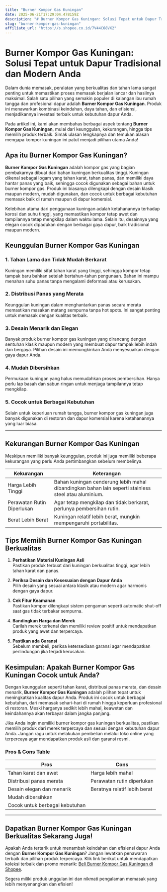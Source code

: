 ```yaml
---
title: "Burner Kompor Gas Kuningan"
date: 2025-06-21T17:29:04.478159Z
description: "# Burner Kompor Gas Kuningan: Solusi Tepat untuk Dapur Tradisional dan Modern Anda..."
slug: "burner-kompor-gas-kuningan"
affiliate_url: "https://s.shopee.co.id/7V44C68VX2"
---
```

# Burner Kompor Gas Kuningan: Solusi Tepat untuk Dapur Tradisional dan Modern Anda

Dalam dunia memasak, peralatan yang berkualitas dan tahan lama sangat penting untuk memastikan proses memasak berjalan lancar dan hasilnya maksimal. Salah satu pilihan yang semakin populer di kalangan ibu rumah tangga dan profesional dapur adalah **Burner Kompor Gas Kuningan**. Produk ini menawarkan kombinasi keindahan, daya tahan, dan efisiensi, menjadikannya investasi terbaik untuk kebutuhan dapur Anda.

Pada artikel ini, kami akan membahas berbagai aspek tentang **Burner Kompor Gas Kuningan**, mulai dari keunggulan, kekurangan, hingga tips memilih produk terbaik. Simak ulasan lengkapnya dan temukan alasan mengapa kompor kuningan ini patut menjadi pilihan utama Anda!

## Apa itu Burner Kompor Gas Kuningan?

**Burner Kompor Gas Kuningan** adalah kompor gas yang bagian pembakarnya dibuat dari bahan kuningan berkualitas tinggi. Kuningan dikenal sebagai logam yang tahan karat, tahan panas, dan memiliki daya hantar panas yang baik, sehingga cocok digunakan sebagai bahan untuk burner kompor gas. Produk ini biasanya dilengkapi dengan desain klasik maupun modern, mudah digunakan, dan cocok untuk berbagai kebutuhan memasak baik di rumah maupun di dapur komersial.

Kelebihan utama dari penggunaan kuningan adalah ketahanannya terhadap korosi dan suhu tinggi, yang memastikan kompor tetap awet dan tampilannya tetap mengkilap dalam waktu lama. Selain itu, desainnya yang elegan cocok dipadukan dengan berbagai gaya dapur, baik tradisional maupun modern.

## Keunggulan Burner Kompor Gas Kuningan

### 1. Tahan Lama dan Tidak Mudah Berkarat
Kuningan memiliki sifat tahan karat yang tinggi, sehingga kompor tetap tampak baru bahkan setelah bertahun-tahun pengunaan. Bahan ini mampu menahan suhu panas tanpa mengalami deformasi atau kerusakan.

### 2. Distribusi Panas yang Merata
Keunggulan kuningan dalam menghantarkan panas secara merata memastikan masakan matang sempurna tanpa hot spots. Ini sangat penting untuk memasak dengan kualitas terbaik.

### 3. Desain Menarik dan Elegan
Banyak produk burner kompor gas kuningan yang dirancang dengan sentuhan klasik maupun modern yang membuat dapur tampak lebih indah dan bergaya. Pilihan desain ini memungkinkan Anda menyesuaikan dengan gaya dapur Anda.

### 4. Mudah Dibersihkan
Permukaan kuningan yang halus memudahkan proses pembersihan. Hanya perlu lap basah dan sabun ringan untuk menjaga tampilannya tetap mengkilap.

### 5. Cocok untuk Berbagai Kebutuhan
Selain untuk keperluan rumah tangga, burner kompor gas kuningan juga banyak digunakan di restoran dan dapur komersial karena ketahanannya yang luar biasa.

---

## Kekurangan Burner Kompor Gas Kuningan

Meskipun memiliki banyak keunggulan, produk ini juga memiliki beberapa kekurangan yang perlu Anda pertimbangkan sebelum membelinya.

| **Kekurangan** | **Keterangan** |
|----------------|----------------|
| Harga Lebih Tinggi | Bahan kuningan cenderung lebih mahal dibandingkan bahan lain seperti stainless steel atau aluminium. |
| Perawatan Rutin Diperlukan | Agar tetap mengkilap dan tidak berkarat, perlunya pembersihan rutin. | 
| Berat Lebih Berat | Kuningan relatif lebih berat, mungkin mempengaruhi portabilitas. |

## Tips Memilih Burner Kompor Gas Kuningan Berkualitas

1. **Perhatikan Material Kuningan Asli**  
Pastikan produk terbuat dari kuningan berkualitas tinggi, agar lebih tahan karat dan panas.

2. **Periksa Desain dan Kesesuaian dengan Dapur Anda**  
Pilih desain yang sesuai antara klasik atau modern agar harmonis dengan gaya dapur.

3. **Cek Fitur Keamanan**  
Pastikan kompor dilengkapi sistem pengaman seperti automatic shut-off saat gas tidak terbakar sempurna.

4. **Bandingkan Harga dan Merek**  
Carilah merek terkenal dan memiliki review positif untuk mendapatkan produk yang awet dan terpercaya.

5. **Pastikan ada Garansi**  
Sebelum membeli, periksa ketersediaan garansi agar mendapatkan perlindungan jika terjadi kerusakan.

## Kesimpulan: Apakah Burner Kompor Gas Kuningan Cocok untuk Anda?

Dengan keunggulan seperti tahan karat, distribusi panas merata, dan desain menarik, **Burner Kompor Gas Kuningan** adalah pilihan tepat untuk meningkatkan kualitas dapur Anda. Produk ini cocok untuk berbagai kebutuhan, dari memasak sehari-hari di rumah hingga keperluan profesional di restoran. Meski harganya sedikit lebih mahal, keawetan dan keindahannya akan terbayar dalam jangka panjang.

Jika Anda ingin memiliki burner kompor gas kuningan berkualitas, pastikan memilih produk dari merek terpercaya dan sesuai dengan kebutuhan dapur Anda. Jangan ragu untuk melakukan pembelian melalui toko online yang terpercaya agar mendapatkan produk asli dan garansi resmi.

### Pros & Cons Table

| **Pros** | **Cons** |
|-----------------------------|---------------------------|
| Tahan karat dan awet | Harga lebih mahal |
| Distribusi panas merata | Perawatan rutin diperlukan |
| Desain elegan dan menarik | Beratnya relatif lebih berat |
| Mudah dibersihkan |                         |
| Cocok untuk berbagai kebutuhan |                   |

---

## Dapatkan Burner Kompor Gas Kuningan Berkualitas Sekarang Juga!

Apakah Anda tertarik untuk menambah keindahan dan efisiensi dapur Anda dengan **Burner Kompor Gas Kuningan**? Jangan lewatkan penawaran terbaik dan pilihan produk terpercaya. Klik link berikut untuk mendapatkan koleksi terbaik dan promo menarik: [Beli Burner Kompor Gas Kuningan di Shopee](https://s.shopee.co.id/7V44C68VX2).

Segera miliki produk unggulan ini dan nikmati pengalaman memasak yang lebih menyenangkan dan efisien!